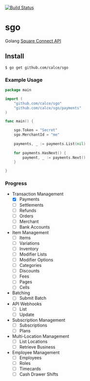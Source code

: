 [![Build Status](https://travis-ci.org/calce/sgo.svg)](https://travis-ci.org/calce/sgo)
# sgo
Golang [Square Connect API](https://connect.squareup.com)

## Install
```
$ go get github.com/calce/sgo
```

### Example Usage
```go
package main

import (
	"github.com/calce/sgo"
	"github.com/calce/sgo/payments"
)

func main() {

	sgo.Token = "Secret"
	sgo.MerchantId = "me"
	
	payments, _ := payments.List(nil)
	
	for payments.HasNext() {
		payment, _ := payments.Next()
	}

}
```
### Progress
* Transaction Management
	* [X] Payments
	* [ ] Settlements
	* [ ] Refunds
	* [ ] Orders
	* [ ] Merchant
	* [ ] Bank Accounts

* Item Management
	* [ ] Items
	* [ ] Variations
	* [ ] Inventory
	* [ ] Modifier Lists
	* [ ] Modifier Options
	* [ ] Categories
	* [ ] Discounts
	* [ ] Fees
	* [ ] Pages
	* [ ] Cells

* Batching
	* [ ] Submit Batch

* API Webhooks
	* [ ] List
	* [ ] Update

* Subscription Management
	* [ ] Subscriptions
	* [ ] Plans

* Multi-Location Management
	* [ ] List Locations
	* [ ] Retrieve Business

* Employee Management
	* [ ] Employees
	* [ ] Roles
	* [ ] Timecards
	* [ ] Cash Drawer Shifts